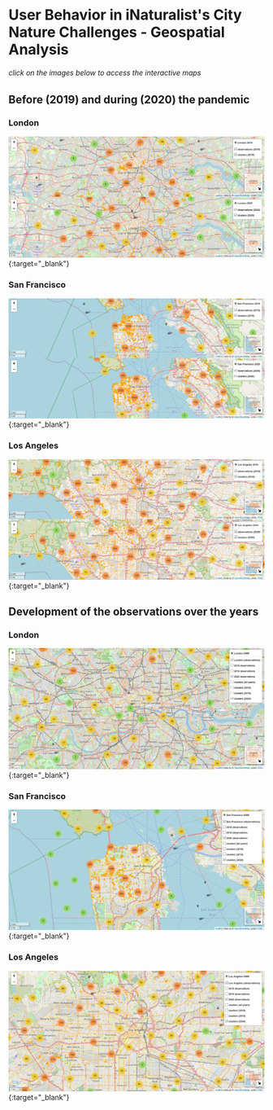 # User Behavior in iNaturalist's City Nature Challenges - Geospatial Analysis 

###### click on the images below to access the interactive maps


## Before (2019) and during (2020) the pandemic

### London

[![london_dualmap](images/london_dual.PNG)](https://albrecht-mariz.github.io/interactive_maps/maps/map_london_osm_2019_2020_dualmap.html){:target="_blank"}

### San Francisco

[![sf_dualmap](images/sf_dual.PNG)](https://albrecht-mariz.github.io/interactive_maps/maps/map_san_francisco_osm__2019_2020_dualmap.html){:target="_blank"}


### Los Angeles 

[![la_dualmap](images/la_dual.PNG)](https://albrecht-mariz.github.io/interactive_maps/maps/map_los_angeles_osm__2019_2020_dualmap.html){:target="_blank"}


## Development of the observations over the years

### London

[![london_map](images/london_all_years.PNG)](https://albrecht-mariz.github.io/interactive_maps/maps/map_london_osm_2018_2020.html){:target="_blank"}

### San Francisco

[![sf_map](images/sf_all_years.PNG)](https://albrecht-mariz.github.io/interactive_maps/maps/map_san_francisco_complete_final_osm.html){:target="_blank"}

### Los Angeles 

[![la_map](images/la_all_years.PNG)](https://albrecht-mariz.github.io/interactive_maps/maps/map_los_angeles_complete_final_osm.html){:target="_blank"}







